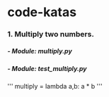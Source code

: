 # code-katas

### 1.  Multiply two numbers.
##### - Module: multiply.py
##### - Module: test_multiply.py

'''
 multiply = lambda a,b: a * b
 '''